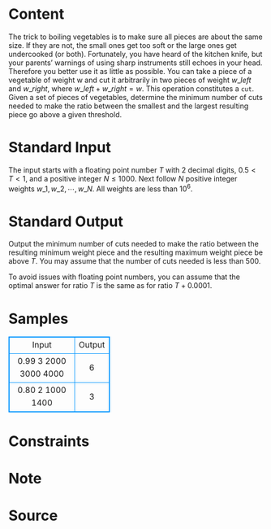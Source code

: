 
# Content

The trick to boiling vegetables is to make sure all pieces are about the same size. If they are not, the small ones get too soft or the large ones get undercooked (or both). Fortunately, you have heard of the kitchen knife, but your parents’ warnings of using sharp instruments still echoes in your head. Therefore you better use it as little as possible. You can take a piece of a vegetable of weight w and cut it arbitrarily in two pieces of weight $w\_{left}$ and $w\_{right}$, where $w\_{left} +w\_{right} = w$. This operation constitutes a `cut`. Given a set of pieces of vegetables, determine the minimum number of cuts needed to make the ratio between the smallest and the largest resulting piece go above a given threshold.

# Standard Input

The input starts with a floating point number $T$ with $2$ decimal digits, $0.5 < T < 1$, and a positive integer $N \leq 1 000$. Next follow $N$ positive integer weights $w\_1,w\_2, \cdots ,w\_N$. All weights are less than $10^6$.

# Standard Output

Output the minimum number of cuts needed to make the ratio between the resulting minimum weight piece and the resulting maximum weight piece be above $T$. You may assume that the number of cuts needed is less than $500$.

To avoid issues with floating point numbers, you can assume that the optimal answer for ratio $T$ is the same as for ratio $T + 0.0001$.

# Samples

<style>
        table,table tr th, table tr td { border:1px solid #0094ff; }
        table { width: 200px; min-height: 25px; line-height: 25px; text-align: center; border-collapse: collapse;}   
    </style>
<table>
	<tr>
		<td>Input</td>
		<td>Output</td>
	</tr>
<tr><td>0.99 3
2000 3000 4000</td><td>6</td></tr><tr><td>0.80 2
1000 1400</td><td>3</td></tr></table>


# Constraints



# Note



# Source


